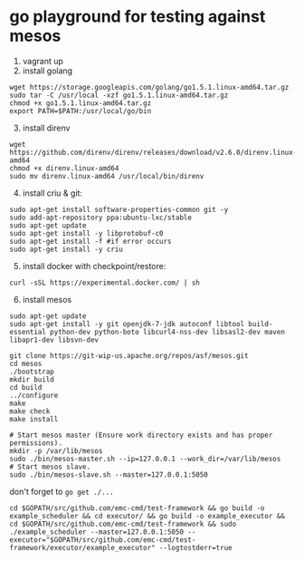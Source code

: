 # go playground for testing against mesos

1. vagrant up
2. install golang
```
wget https://storage.googleapis.com/golang/go1.5.1.linux-amd64.tar.gz
sudo tar -C /usr/local -xzf go1.5.1.linux-amd64.tar.gz
chmod +x go1.5.1.linux-amd64.tar.gz
export PATH=$PATH:/usr/local/go/bin
```
3. install direnv
```
wget https://github.com/direnv/direnv/releases/download/v2.6.0/direnv.linux-amd64
chmod +x direnv.linux-amd64
sudo mv direnv.linux-amd64 /usr/local/bin/direnv
```
4. install criu & git:
```
sudo apt-get install software-properties-common git -y
sudo add-apt-repository ppa:ubuntu-lxc/stable
sudo apt-get update
sudo apt-get install -y libprotobuf-c0
sudo apt-get install -f #if error occurs
sudo apt-get install -y criu
```

5. install docker with checkpoint/restore:
```
curl -sSL https://experimental.docker.com/ | sh
```

6. install mesos
```
sudo apt-get update
sudo apt-get install -y git openjdk-7-jdk autoconf libtool build-essential python-dev python-boto libcurl4-nss-dev libsasl2-dev maven libapr1-dev libsvn-dev

git clone https://git-wip-us.apache.org/repos/asf/mesos.git
cd mesos
./bootstrap
mkdir build
cd build
../configure
make
make check
make install

# Start mesos master (Ensure work directory exists and has proper permissions).
mkdir -p /var/lib/mesos
sudo ./bin/mesos-master.sh --ip=127.0.0.1 --work_dir=/var/lib/mesos
# Start mesos slave.
sudo ./bin/mesos-slave.sh --master=127.0.0.1:5050
```

don't forget to ```go get ./...```

```cd $GOPATH/src/github.com/emc-cmd/test-framework && go build -o example_scheduler && cd executor/ && go build -o example_executor && cd $GOPATH/src/github.com/emc-cmd/test-framework && sudo ./example_scheduler --master=127.0.0.1:5050 --executor="$GOPATH/src/github.com/emc-cmd/test-framework/executor/example_executor" --logtostderr=true```
